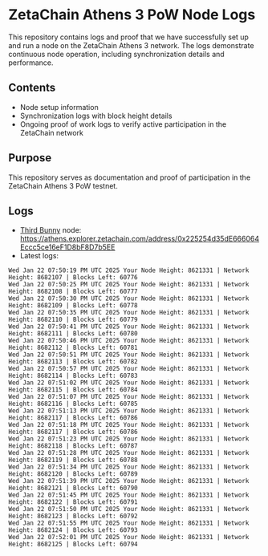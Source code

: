# ZetaChain Athens 3 PoW Node Logs
This repository contains logs and proof that we have successfully set up and run a node on the ZetaChain Athens 3 network. The logs demonstrate continuous node operation, including synchronization details and performance.

## Contents
- Node setup information
- Synchronization logs with block height details
- Ongoing proof of work logs to verify active participation in the ZetaChain network

## Purpose
This repository serves as documentation and proof of participation in the ZetaChain Athens 3 PoW testnet.

## Logs

- [Third Bunny](https://thirdbunny.xyz/) node: https://athens.explorer.zetachain.com/address/0x225254d35dE666064Eccc5ce16eF1D8bF8D7b5EE
- Latest logs:
```
Wed Jan 22 07:50:19 PM UTC 2025 Your Node Height: 8621331 | Network Height: 8682107 | Blocks Left: 60776
Wed Jan 22 07:50:25 PM UTC 2025 Your Node Height: 8621331 | Network Height: 8682108 | Blocks Left: 60777
Wed Jan 22 07:50:30 PM UTC 2025 Your Node Height: 8621331 | Network Height: 8682109 | Blocks Left: 60778
Wed Jan 22 07:50:35 PM UTC 2025 Your Node Height: 8621331 | Network Height: 8682110 | Blocks Left: 60779
Wed Jan 22 07:50:41 PM UTC 2025 Your Node Height: 8621331 | Network Height: 8682111 | Blocks Left: 60780
Wed Jan 22 07:50:46 PM UTC 2025 Your Node Height: 8621331 | Network Height: 8682112 | Blocks Left: 60781
Wed Jan 22 07:50:51 PM UTC 2025 Your Node Height: 8621331 | Network Height: 8682113 | Blocks Left: 60782
Wed Jan 22 07:50:57 PM UTC 2025 Your Node Height: 8621331 | Network Height: 8682114 | Blocks Left: 60783
Wed Jan 22 07:51:02 PM UTC 2025 Your Node Height: 8621331 | Network Height: 8682115 | Blocks Left: 60784
Wed Jan 22 07:51:07 PM UTC 2025 Your Node Height: 8621331 | Network Height: 8682116 | Blocks Left: 60785
Wed Jan 22 07:51:13 PM UTC 2025 Your Node Height: 8621331 | Network Height: 8682117 | Blocks Left: 60786
Wed Jan 22 07:51:18 PM UTC 2025 Your Node Height: 8621331 | Network Height: 8682117 | Blocks Left: 60786
Wed Jan 22 07:51:23 PM UTC 2025 Your Node Height: 8621331 | Network Height: 8682118 | Blocks Left: 60787
Wed Jan 22 07:51:28 PM UTC 2025 Your Node Height: 8621331 | Network Height: 8682119 | Blocks Left: 60788
Wed Jan 22 07:51:34 PM UTC 2025 Your Node Height: 8621331 | Network Height: 8682120 | Blocks Left: 60789
Wed Jan 22 07:51:39 PM UTC 2025 Your Node Height: 8621331 | Network Height: 8682121 | Blocks Left: 60790
Wed Jan 22 07:51:45 PM UTC 2025 Your Node Height: 8621331 | Network Height: 8682122 | Blocks Left: 60791
Wed Jan 22 07:51:50 PM UTC 2025 Your Node Height: 8621331 | Network Height: 8682123 | Blocks Left: 60792
Wed Jan 22 07:51:55 PM UTC 2025 Your Node Height: 8621331 | Network Height: 8682124 | Blocks Left: 60793
Wed Jan 22 07:52:01 PM UTC 2025 Your Node Height: 8621331 | Network Height: 8682125 | Blocks Left: 60794
```
